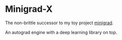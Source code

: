 # Minigrad-X

The non-brittle successor to my toy project [minigrad](https://github.com/avramdj/minigrad).

An autograd engine with a deep learning library on top.
